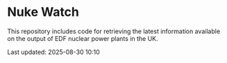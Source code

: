 # Nuke Watch

This repository includes code for retrieving the latest information available on the output of EDF nuclear power plants in the UK.

Last updated: 2025-08-30 10:10